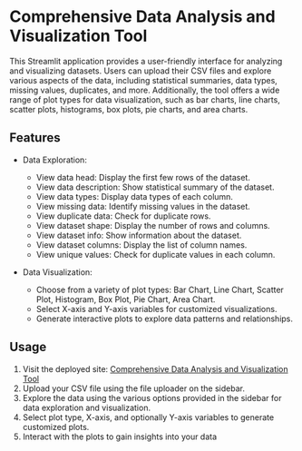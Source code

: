 Comprehensive Data Analysis and Visualization Tool
==================================================

This Streamlit application provides a user-friendly interface for analyzing and visualizing datasets. Users can upload their CSV files and explore various aspects of the data, including statistical summaries, data types, missing values, duplicates, and more. Additionally, the tool offers a wide range of plot types for data visualization, such as bar charts, line charts, scatter plots, histograms, box plots, pie charts, and area charts.

Features
--------

-   Data Exploration:

    -   View data head: Display the first few rows of the dataset.
    -   View data description: Show statistical summary of the dataset.
    -   View data types: Display data types of each column.
    -   View missing data: Identify missing values in the dataset.
    -   View duplicate data: Check for duplicate rows.
    -   View dataset shape: Display the number of rows and columns.
    -   View dataset info: Show information about the dataset.
    -   View dataset columns: Display the list of column names.
    -   View unique values: Check for duplicate values in each column.
-   Data Visualization:

    -   Choose from a variety of plot types: Bar Chart, Line Chart, Scatter Plot, Histogram, Box Plot, Pie Chart, Area Chart.
    -   Select X-axis and Y-axis variables for customized visualizations.
    -   Generate interactive plots to explore data patterns and relationships.

Usage
-----

1.  Visit the deployed site: [Comprehensive Data Analysis and Visualization Tool](https://datavisualizing.streamlit.app/)
2.  Upload your CSV file using the file uploader on the sidebar.
3.  Explore the data using the various options provided in the sidebar for data exploration and visualization.
4.  Select plot type, X-axis, and optionally Y-axis variables to generate customized plots.
5.  Interact with the plots to gain insights into your data
